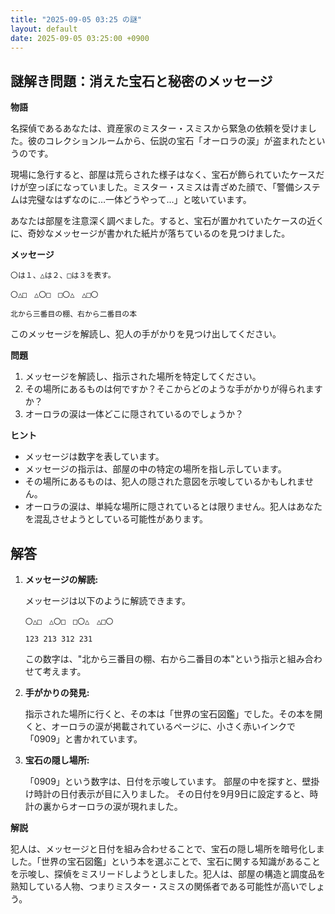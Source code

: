 ```yaml
---
title: "2025-09-05 03:25 の謎"
layout: default
date: 2025-09-05 03:25:00 +0900
---
```

## 謎解き問題：消えた宝石と秘密のメッセージ

**物語**

名探偵であるあなたは、資産家のミスター・スミスから緊急の依頼を受けました。彼のコレクションルームから、伝説の宝石「オーロラの涙」が盗まれたというのです。

現場に急行すると、部屋は荒らされた様子はなく、宝石が飾られていたケースだけが空っぽになっていました。ミスター・スミスは青ざめた顔で、「警備システムは完璧なはずなのに…一体どうやって…」と呟いています。

あなたは部屋を注意深く調べました。すると、宝石が置かれていたケースの近くに、奇妙なメッセージが書かれた紙片が落ちているのを見つけました。

**メッセージ**

`〇は１、△は２、□は３を表す。`

`〇△□　△〇□　□〇△　△□〇`

`北から三番目の棚、右から二番目の本`

このメッセージを解読し、犯人の手がかりを見つけ出してください。

**問題**

1. メッセージを解読し、指示された場所を特定してください。
2. その場所にあるものは何ですか？そこからどのような手がかりが得られますか？
3. オーロラの涙は一体どこに隠されているのでしょうか？

**ヒント**

*   メッセージは数字を表しています。
*   メッセージの指示は、部屋の中の特定の場所を指し示しています。
*   その場所にあるものは、犯人の隠された意図を示唆しているかもしれません。
*   オーロラの涙は、単純な場所に隠されているとは限りません。犯人はあなたを混乱させようとしている可能性があります。

## 解答

1.  **メッセージの解読:**

    メッセージは以下のように解読できます。

    `〇△□　△〇□　□〇△　△□〇`

    `123 213 312 231`

    この数字は、"北から三番目の棚、右から二番目の本"という指示と組み合わせて考えます。
2.  **手がかりの発見:**

    指示された場所に行くと、その本は「世界の宝石図鑑」でした。その本を開くと、オーロラの涙が掲載されているページに、小さく赤いインクで「0909」と書かれています。
3.  **宝石の隠し場所:**

    「0909」という数字は、日付を示唆しています。
    部屋の中を探すと、壁掛け時計の日付表示が目に入りました。
    その日付を9月9日に設定すると、時計の裏からオーロラの涙が現れました。

**解説**

犯人は、メッセージと日付を組み合わせることで、宝石の隠し場所を暗号化しました。「世界の宝石図鑑」という本を選ぶことで、宝石に関する知識があることを示唆し、探偵をミスリードしようとしました。犯人は、部屋の構造と調度品を熟知している人物、つまりミスター・スミスの関係者である可能性が高いでしょう。

